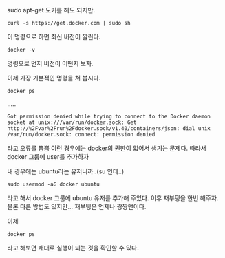 sudo apt-get 도커를 해도 되지만.

```
curl -s https://get.docker.com | sudo sh
```


이 명령으로 하면 최신 버전이 깔린다. 


```
docker -v 
```

명령으로 먼저 버전이 어떤지 보자.



이제 가장 기본적인 명령을 쳐 봅시다. 


```
docker ps
```

.....


```
Got permission denied while trying to connect to the Docker daemon socket at unix:///var/run/docker.sock: Get http://%2Fvar%2Frun%2Fdocker.sock/v1.40/containers/json: dial unix /var/run/docker.sock: connect: permission denied
```

라고 오류를 뿜뿜 이런 경우에는 docker의 권한이 없어서 생기는 문제다. 따라서 docker 그룹에 user를 추가하자

내 경우에는 ubuntu라는 유저니까..(su 인데..)


```
sudo usermod -aG docker ubuntu
```

라고 해서 docker 그룹에 ubuntu 유저를 추가해 주었다. 이후 재부팅을 한번 해주자. 물론 다른 방법도 있지만... 재부팅은 언제나 짱짱맨이다.

이제 

```
docker ps
```

라고 해보면 재대로 실행이 되는 것을 확인할 수 있다. 

